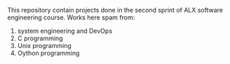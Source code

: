 This repository contain projects done in the second sprint of ALX software engineering course.
Works here spam from:
1. system engineering and DevOps
2. C programming
3. Unix programming
4. Oython programming